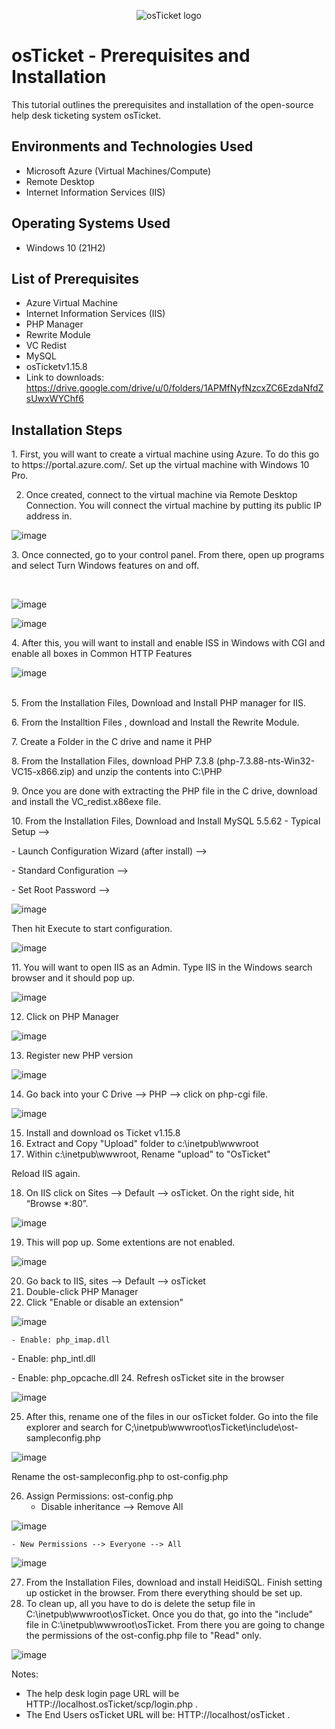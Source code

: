 <p align="center">
<img src="https://i.imgur.com/Clzj7Xs.png" alt="osTicket logo"/>
</p>

<h1>osTicket - Prerequisites and Installation</h1>
This tutorial outlines the prerequisites and installation of the open-source help desk ticketing system osTicket.<br />

<h2>Environments and Technologies Used</h2>

- Microsoft Azure (Virtual Machines/Compute)
- Remote Desktop
- Internet Information Services (IIS)

<h2>Operating Systems Used </h2>

- Windows 10</b> (21H2)

<h2>List of Prerequisites</h2>

- Azure Virtual Machine
- Internet Information Services (IIS)  
- PHP Manager
- Rewrite Module
- VC Redist
- MySQL
- osTicketv1.15.8
- Link to downloads: https://drive.google.com/drive/u/0/folders/1APMfNyfNzcxZC6EzdaNfdZsUwxWYChf6

<h2>Installation Steps</h2>

<p>
1. First, you will want to create a virtual machine using Azure. To do this go to https://portal.azure.com/. Set up the virtual machine with Windows 10 Pro.

2. Once created, connect to the virtual machine via Remote Desktop Connection. You will connect the virtual machine by putting its public IP address in.

![image](https://github.com/alexhannon/osticket-prereqs/assets/168659572/c1c0c7f3-0405-475e-9f00-fc3e3dcbc37d)


</p>
<p>
3. Once connected, go to your control panel. From there, open up programs and select Turn Windows features on and off.
</p>
<br />

<p>

  ![image](https://github.com/alexhannon/osticket-prereqs/assets/168659572/5bf52089-5096-48ac-845e-78711d501e3c)

  ![image](https://github.com/alexhannon/osticket-prereqs/assets/168659572/5f511f06-ea3b-42a1-9726-19434068f1da)





</p>
<p>
4. After this, you will want to install and enable ISS in Windows with CGI and enable all boxes in Common HTTP Features

![image](https://github.com/alexhannon/osticket-prereqs/assets/168659572/30da0cba-bbe9-453d-bc06-6f178f96ccfc)

</p>
<br />
5. From the Installation Files, Download and Install PHP manager for IIS.
</p>
6. From the Installtion Files , download and Install the Rewrite Module.
</p>
7. Create a Folder in the C drive and name it PHP
</p>
8. From the Installation Files, download PHP 7.3.8 (php-7.3.88-nts-Win32-VC15-x866.zip) and unzip the contents into C:\PHP
</p>
9. Once you are done with extracting the PHP file in the C drive, download and install the VC_redist.x86exe file.
</p>
10. From the Installation Files, Download and Install MySQL 5.5.62
  - Typical Setup -->
</p>
  - Launch Configuration Wizard (after install) -->
</p>
  - Standard Configuration -->
</p>  
  - Set Root Password -->

  ![image](https://github.com/alexhannon/osticket-prereqs/assets/168659572/b318099c-e2b4-43f7-86aa-3b9202668e44)
</p>
Then hit Execute to start configuration.
</p>

![image](https://github.com/alexhannon/osticket-prereqs/assets/168659572/6f3d2e4b-7274-45db-83cf-66fa81fc801b)

</p>
<p>
11. You will want to open IIS as an Admin. Type IIS in the Windows search browser and it should pop up.

![image](https://github.com/alexhannon/osticket-prereqs/assets/168659572/b63128b2-4a8b-47c5-9363-0ced98e70a49)

12. Click on PHP Manager
</p>

![image](https://github.com/alexhannon/osticket-prereqs/assets/168659572/5aed8ccd-22b7-40a6-bb20-07ba86ebc314)
  
13. Register new PHP version

![image](https://github.com/alexhannon/osticket-prereqs/assets/168659572/6c925f74-1249-4668-8092-2e788365999d)

14.  Go back into your C Drive --> PHP --> click on php-cgi file.

![image](https://github.com/alexhannon/osticket-prereqs/assets/168659572/14aea22c-eb9f-4cd4-a5a7-4c55763763d0)

15. Install and download os Ticket v1.15.8
16. Extract and Copy "Upload" folder to c:\inetpub\wwwroot
17. Within c:\inetpub\wwwroot, Rename "upload" to "OsTicket"

Reload IIS again.

18. On IIS click on Sites --> Default --> osTicket. On the right side, hit “Browse *:80”.

![image](https://github.com/alexhannon/osticket-prereqs/assets/168659572/d1abaa11-5f86-4926-baba-09a841bf3524)

19. This will pop up. Some extentions are not enabled.

![image](https://github.com/alexhannon/osticket-prereqs/assets/168659572/a433e556-7f65-4250-893a-e6a40aaf5b7a)

20. Go back to IIS, sites --> Default --> osTicket
21. Double-click PHP Manager
22. Click "Enable or disable an extension"

![image](https://github.com/alexhannon/osticket-prereqs/assets/168659572/2df3e028-cc93-463c-9a3b-61b68b73490a)

    - Enable: php_imap.dll
</p>    
    - Enable: php_intl.dll
</p>    
    - Enable: php_opcache.dll
24. Refresh osTicket site in the browser

![image](https://github.com/alexhannon/osticket-prereqs/assets/168659572/d11472cb-25e5-46f8-99fd-bd591047a8bb)

25. After this,  rename one of the files in our osTicket folder. Go into the file explorer and search for C;\inetpub\wwwroot\osTicket\include\ost-sampleconfig.php

![image](https://github.com/alexhannon/osticket-prereqs/assets/168659572/0fe27ac4-0413-4099-9e20-b4ab1044dd9d)

Rename the ost-sampleconfig.php to ost-config.php

26. Assign Permissions: ost-config.php
    - Disable inheritance --> Remove All
   
![image](https://github.com/alexhannon/osticket-prereqs/assets/168659572/9e79e598-bbd1-45d0-b6ef-d3966abd337b)

    - New Permissions --> Everyone --> All

![image](https://github.com/alexhannon/osticket-prereqs/assets/168659572/39484e70-2229-4a83-afb6-3c8d75829634)

27. From the Installation Files, download and install HeidiSQL. Finish setting up osticket in the browser. From there everything should be set up.
28. To clean up, all you have to do is delete the setup file in C:\inetpub\wwwroot\osTicket. Once you do that, go into the "include" file in C:\inetpub\wwwroot\osTicket. From there you are going to change the permissions of the ost-config.php file to "Read" only.

![image](https://github.com/alexhannon/osticket-prereqs/assets/168659572/36bf24a2-c52e-4795-b8fc-576c87bbbe42)

Notes:
  - The help desk login page URL will be HTTP://localhost.osTicket/scp/login.php .
  - The End Users osTicket URL will be: HTTP://localhost/osTicket .
